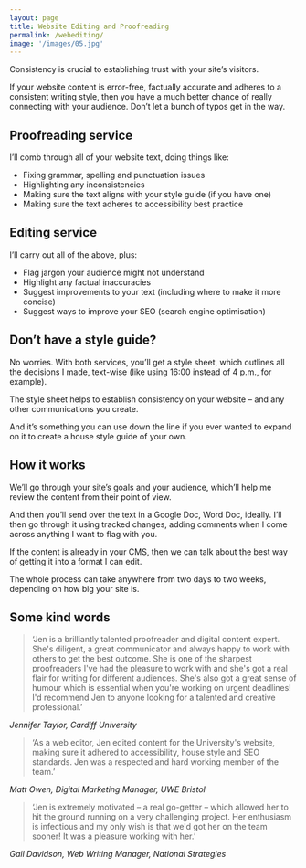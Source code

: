 ```yaml
---
layout: page
title: Website Editing and Proofreading
permalink: /webediting/
image: '/images/05.jpg'
---
```

Consistency is crucial to establishing trust with your site’s visitors.

If your website content is error-free, factually accurate and adheres to a consistent writing style, then you have a much better chance of really connecting with your audience. Don’t let a bunch of typos get in the way.

## Proofreading service
I’ll comb through all of your website text, doing things like:

- Fixing grammar, spelling and punctuation issues
- Highlighting any inconsistencies
- Making sure the text aligns with your style guide (if you have one)
- Making sure the text adheres to accessibility best practice

## Editing service
I’ll carry out all of the above, plus:

- Flag jargon your audience might not understand
- Highlight any factual inaccuracies
- Suggest improvements to your text (including where to make it more concise)
- Suggest ways to improve your SEO (search engine optimisation)

## Don’t have a style guide?
No worries. With both services, you’ll get a style sheet, which outlines all the decisions I made, text-wise (like using 16:00 instead of 4 p.m., for example).

The style sheet helps to establish consistency on your website – and any other communications you create.

And it’s something you can use down the line if you ever wanted to expand on it to create a house style guide of your own.

## How it works
We’ll go through your site’s goals and your audience, which’ll help me review the content from their point of view.

And then you’ll send over the text in a Google Doc, Word Doc, ideally. I’ll then go through it using tracked changes, adding comments when I come across anything I want to flag with you.

If the content is already in your CMS, then we can talk about the best way of getting it into a format I can edit.

The whole process can take anywhere from two days to two weeks, depending on how big your site is.

## Some kind words
> ‘Jen is a brilliantly talented proofreader and digital content expert. She's diligent, a great communicator and always happy to work with others to get the best outcome. She is one of the sharpest proofreaders I've had the pleasure to work with and she's got a real flair for writing for different audiences. She's also got a great sense of humour which is essential when you're working on urgent deadlines! I'd recommend Jen to anyone looking for a talented and creative professional.’

*Jennifer Taylor, Cardiff University*
​
> ‘As a web editor, Jen edited content for the University's website, making sure it adhered to accessibility, house style and SEO standards. Jen was a respected and hard working member of the team.​’

​*Matt Owen, Digital Marketing Manager, UWE Bristol*

> ‘Jen is extremely motivated – a real go-getter – which allowed her to hit the ground running on a very challenging project. Her enthusiasm is infectious and my only wish is that we'd got her on the team sooner! It was a pleasure working with her.’

*Gail Davidson, Web Writing Manager, National Strategies*

